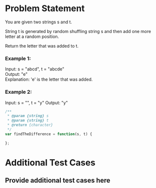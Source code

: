 # Problem Statement

You are given two strings s and t.   

String t is generated by random shuffling string s and then add one more letter at a random position.   

Return the letter that was added to t.   

### Example 1:

Input: s = "abcd", t = "abcde"   
Output: "e"   
Explanation: 'e' is the letter that was added.   

### Example 2:

Input: s = "", t = "y"
Output: "y"

```js
/**
 * @param {string} s
 * @param {string} t
 * @return {character}
 */
var findTheDifference = function(s, t) {
    
};
```

# Additional Test Cases

## Provide additional test cases here
